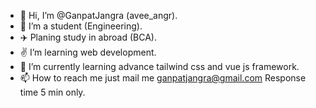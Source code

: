 - 👋 Hi, I’m @GanpatJangra (avee_angr).
- 👀 I’m a student (Engineering).
- ✈️ Planing study in abroad (BCA).
- ✌️ I’m learning web development.
- 🌱 I’m currently learning advance tailwind css and vue js framework.
- 📫 How to reach me  just mail me ganpatjangra@gmail.com Response time 5 min only.

<!---
GanpatJangra/GanpatJangra is a ✨ special ✨ repository because its `README.md` (this file) appears on your GitHub profile.
You can click the Preview link to take a look at your changes.
--->
